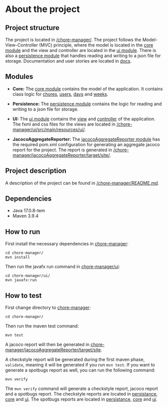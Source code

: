 # About the project
## Project structure
The project is located in [/chore-manager/](/chore-manager/). The project follows the Model-View-Controller (MVC) principle, where the model is located in the [core module](/chore-manager/core/) and the view and controller are located in the [ui module](/chore-manager/ui/). There is also a [persistence module](/chore-manager/persistence) that handles reading and writing to a json file for storage. Documentation and user stories are located in [docs](/docs/). 

## Modules
- **Core:** The [core module](/chore-manager/core/) contains the model of the application. It contains class logic for [chores](/chore-manager/core/src/main/java/core/Data/Chore.java), [users](/chore-manager/core/src/main/java/core/Data/Person.java), [days](/chore-manager/core/src/main/java/core/Data/Day.java) and [weeks](/chore-manager/core/src/main/java/core/Data/Week.java).

- **Persistence:** The [persistence module](/chore-manager/persistence/) contains the logic for reading and writing to a json file for storage.

- **UI:** The [ui module](/chore-manager/ui/) contains the [view](/chore-manager/ui/src/main/java/ui/ViewClasses/) and [controller](/chore-manager/ui/src/main/java/ui/AppController.java) of the application. The fxml and css files for the views are located in [/chore-manager/ui/src/main/resources/ui/](/chore-manager/ui/src/main/resources/ui/).

- **JacocoAggregateReporter:** The [jacocoAggregateReporter module](/chore-manager/jacocoAggregateReporter/) has the required pom.xml configuration for generating an aggregate jacoco report for the project. The report is generated in [/chore-manager/jacocoAggregateReporter/target/site/](/chore-manager/jacocoAggregateReporter/target/site/).

## Project description
A description of the project can be found in [/chore-manager/README.md](/chore-manager/README.md).

## Dependencies
- Java 17.0.8-tem
- Maven 3.9.4

## How to run

First install the necessary dependencies in [chore-manager](/chore-manager/):
```
cd chore-manager/
mvn install 
```
Then run the javafx run command in [chore-manager/ui](/chore-manager/ui/):
```
cd chore-manager/ui/
mvn javafx:run
```

## How to test
First change directory to [chore-manager](/chore-manager/):
```
cd chore-manager/
```
Then run the maven test command:
```
mvn test
```
A jacoco report will then be generated in [chore-manager/jacocoAggregateReporter/target/site](/chore-manager/jacocoAggregateReporter/target/site/).

A checkstyle report will be generated during the first maven phase, `validate`, meaning it will be generated if you run `mvn test`. If you want to generate a spotbugs report as well, you can run the following command:
```
mvn verify
```
The `mvn verify` command will generate a checkstyle report, jacoco report and a spotbugs report. The checkstyle reports are located in [persistance](/chore-manager/persistance/target/checkstyle-result.xml), [core](/chore-manager/core/target/checkstyle-result.xml) and [ui](/chore-manager/ui/target/checkstyle-result.xml). The spotbugs reports are located in [persistance](/chore-manager/persistance/target/spotbugs.html), [core](/chore-manager/core/target/spotbugs.html) and [ui](/chore-manager/ui/target/spotbugs.html).